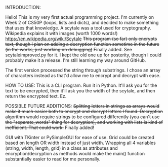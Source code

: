 INTRODUCTION:

Hello! This is my very first actual programming project. I'm currently on Week 2 of CS50P (loops, lists and dicts), and decided to make something that uses that knowledge. A scytale was a tool used for cryptography. Wikipedia explains it with images (worth 1000 words!)
https://en.wikipedia.org/wiki/Scytale
~~This program (so far) only encrypts text, though I plan on adding a decryption function sometime in the future (in the works, just working on debugging)~~
Finally added. See scytaleimproved.py for it. I kept the old one up for posterity, though I could probably make it a release. I'm still learning my way around GitHub.

The first version processed the string through substrings. I chose an array of characters instead as that'd allow me to encrypt and decrypt with ease.

HOW TO USE:
This is a CLI program. Run it in Python. It'll ask you for the text to be encrypted, then it'll ask you the width of the scytale, and then return the encrypted text. Ez. 

POSSIBLE FUTURE ADDITIONS:
~~Splitting letters in strings as arrays would make it much easier both to encrypt and decrypt letters I found. Decryption algorithm would require strings to be configured differently (you can't use the "separate_words" thing for decryption), and working with lists is kind of inefficient. That could work.~~
Finally added! 

GUI with TKinter or PySimpleGUI for ease of use. Grid could be created based on length OR width instead of just width. Wrapping all 4 variables (string, width, length, grid) in a class as attributes and encryption/decryption as methods would make the main() function substantially easier to read for me personally. 


